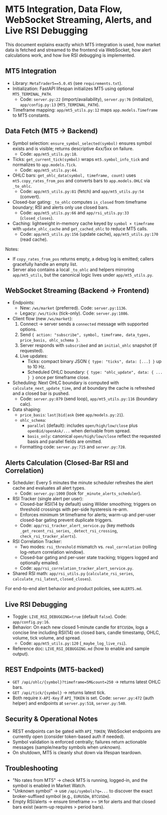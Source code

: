 # MT5 Integration, Data Flow, WebSocket Streaming, Alerts, and Live RSI Debugging

This document explains exactly which MT5 integration is used, how market data is fetched and streamed to the frontend via WebSocket, how alert calculations work, and how live RSI debugging is implemented.

## MT5 Integration
- Library: `MetaTrader5==5.0.45` (see `requirements.txt`).
- Initialization: FastAPI lifespan initializes MT5 using optional `MT5_TERMINAL_PATH`.
  - Code: `server.py:22` (import/availability), `server.py:76` (initialize), `app/config.py:13` (`MT5_TERMINAL_PATH`).
- Timeframe mapping: `app/mt5_utils.py:12` maps `app.models.Timeframe` to MT5 constants.

## Data Fetch (MT5 → Backend)
- Symbol selection: `ensure_symbol_selected(symbol)` ensures symbol exists and is visible; returns descriptive 4xx/5xx on failure.
  - Code: `app/mt5_utils.py:18`.
- Ticks: `get_current_tick(symbol)` wraps `mt5.symbol_info_tick` and normalizes to `app.models.Tick`.
  - Code: `app/mt5_utils.py:44`.
- OHLC bars: `get_ohlc_data(symbol, timeframe, count)` uses `mt5.copy_rates_from_pos` and converts bars to `app.models.OHLC` via `_to_ohlc`.
  - Code: `app/mt5_utils.py:81` (fetch) and `app/mt5_utils.py:54` (convert).
- Closed-bar gating: `_to_ohlc` computes `is_closed` from timeframe boundary; RSI and alerts only use closed bars.
  - Code: `app/mt5_utils.py:66` and `app/rsi_utils.py:33` (`closed_closes`).
- Caching: lightweight in-memory cache keyed by `symbol × timeframe` with `update_ohlc_cache` and `get_cached_ohlc` to reduce MT5 calls.
  - Code: `app/mt5_utils.py:156` (update cache), `app/mt5_utils.py:170` (read cache).

Notes:
- If `copy_rates_from_pos` returns empty, a debug log is emitted; callers gracefully handle an empty list.
- Server also contains a local `_to_ohlc` and helpers mirroring `app/mt5_utils`, but the canonical logic lives under `app/mt5_utils.py`.

## WebSocket Streaming (Backend → Frontend)
- Endpoints:
  - New: `/ws/market` (preferred). Code: `server.py:1136`.
  - Legacy: `/ws/ticks` (tick-only). Code: `server.py:1086`.
- Client flow (new `/ws/market`):
  1) Connect → server sends a `connected` message with supported options.
  2) Send `{ action: "subscribe", symbol, timeframe, data_types, price_basis, ohlc_schema }`.
  3) Server responds with `subscribed` and an `initial_ohlc` snapshot (if requested).
  4) Live updates:
     - Ticks: compact binary JSON `{ type: "ticks", data: [...] }` up to 10 Hz.
     - Scheduled OHLC boundary: `{ type: "ohlc_update", data: { ... } }` once per timeframe close.
- Scheduling: Next OHLC boundary is computed with `calculate_next_update_time`, and at boundary the cache is refreshed and a closed bar is pushed.
  - Code: `server.py:879` (send loop), `app/mt5_utils.py:116` (boundary calc).
- Data shaping:
  - `price_basis`: `last|bid|ask` (see `app/models.py:21`).
  - `ohlc_schema`:
    - `parallel` (default): includes `open/high/low/close` plus `openBid/openAsk/...` when derivable from spread.
    - `basis_only`: canonical `open/high/low/close` reflect the requested basis and parallel fields are omitted.
  - Formatting code: `server.py:715` and `server.py:728`.

## Alerts Calculation (Closed-Bar RSI and Correlation)
- Scheduler: Every 5 minutes the minute scheduler refreshes the alert cache and evaluates all alert types.
  - Code: `server.py:1000` (look for `_minute_alerts_scheduler`).
- RSI Tracker (single alert per user):
  - Closed-bar RSI(14 by default) using Wilder smoothing; triggers on threshold crossings with per-side hysteresis re-arm.
  - Enforces minimum `5M` timeframe for alerts; warm-up and per-user closed-bar gating prevent duplicate triggers.
  - Code: `app/rsi_tracker_alert_service.py` (key methods `_get_recent_rsi_series`, `_detect_rsi_crossing`, `check_rsi_tracker_alerts`).
- RSI Correlation Tracker:
  - Two modes: `rsi_threshold` mismatch vs. `real_correlation` (rolling log-return correlation window).
  - Closed-bar gating and per-user state tracking; triggers logged and optionally emailed.
  - Code: `app/rsi_correlation_tracker_alert_service.py`.
- Shared RSI math: `app/rsi_utils.py` (`calculate_rsi_series`, `calculate_rsi_latest`, `closed_closes`).

For end-to-end alert behavior and product policies, see `ALERTS.md`.

## Live RSI Debugging
- Toggle: `LIVE_RSI_DEBUGGING=true` (default `false`). Code: `app/config.py:16`.
- Behavior: On each new closed 1‑minute candle for `BTCUSDm`, logs a concise line including RSI(14) on closed bars, candle timestamp, OHLC, volume, tick volume, and spread.
  - Code: `app/mt5_utils.py:120` (`_maybe_log_live_rsi`).
- Reference doc: `LIVE_RSI_DEBUGGING.md` (how to enable and sample output).

## REST Endpoints (MT5-backed)
- `GET /api/ohlc/{symbol}?timeframe=5M&count=250` → returns latest OHLC bars.
- `GET /api/tick/{symbol}` → returns latest tick.
- Both require `X-API-Key` if `API_TOKEN` is set. Code: `server.py:472` (auth helper) and endpoints at `server.py:518`, `server.py:540`.

## Security & Operational Notes
- REST endpoints can be gated with `API_TOKEN`; WebSocket endpoints are currently open (consider token-based auth if needed).
- Symbol validation is enforced centrally; failures return actionable messages (sample/nearby symbols when unknown).
- On shutdown, MT5 is cleanly shut down via lifespan teardown.

## Troubleshooting
- "No rates from MT5" → check MT5 is running, logged-in, and the symbol is enabled in Market Watch.
- "Unknown symbol" → use `/api/symbols?q=...` to discover the exact broker-suffixed symbol (e.g., `EURUSDm`, `BTCUSDm`).
- Empty RSI/alerts → ensure timeframe >= `5M` for alerts and that closed bars exist (warm-up requires > period bars).

